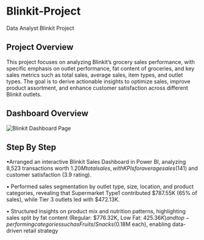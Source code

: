 # Blinkit-Project
Data Analyst Blinkit Project
## Project Overview
This project focuses on analyzing Blinkit’s grocery sales performance, with specific emphasis on outlet performance, fat content of groceries, and key sales metrics such as total sales, average sales, item types, and outlet types. The goal is to derive actionable insights to optimize sales, improve product assortment, and enhance customer satisfaction across different Blinkit outlets.
## Dashboard Overview
![Blinkit Dashboard Page](https://github.com/user-attachments/assets/a1ae59a2-7f12-4f04-9720-1ed6ba75d013)

## Step By Step

•Arranged an interactive Blinkit Sales Dashboard in Power BI, analyzing 8,523 transactions worth $1.20M total sales, with KPIs for average sales ($141) and customer satisfaction (3.9 rating).


• Performed sales segmentation by outlet type, size, location, and product categories, revealing that Supermarket Type1 contributed $787.55K (65% of sales), while Tier 3 outlets led with $472.13K.


• Structured insights on product mix and nutrition patterns, highlighting sales split by fat content (Regular: $776.32K, Low Fat: $425.36K) and top-performing categories such as Fruits/Snacks ($0.18M each), enabling data-driven retail strategy
